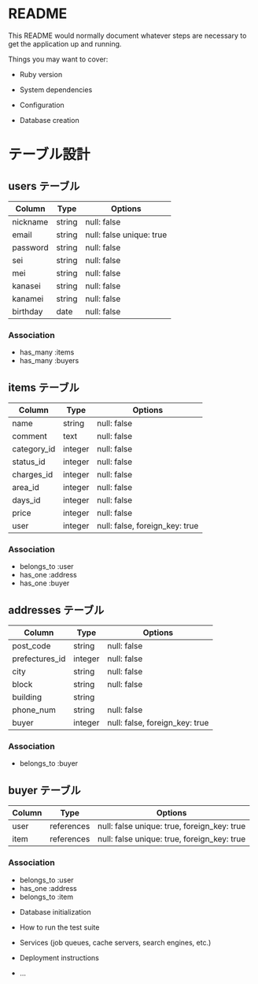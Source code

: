 # README

This README would normally document whatever steps are necessary to get the
application up and running.

Things you may want to cover:

* Ruby version

* System dependencies

* Configuration

* Database creation

# テーブル設計

## users テーブル

| Column   | Type   | Options     |
| -------- | ------ | ----------- |
| nickname | string | null: false |
| email    | string | null: false unique: true|
| password | string | null: false |
| sei      | string | null: false |
| mei      | string | null: false |
| kanasei  | string | null: false |
| kanamei  | string | null: false |
| birthday |  date  | null: false |

### Association

- has_many :items
- has_many :buyers

## items テーブル

| Column     | Type       | Options     |
| -------    | ---------- | ------------|
| name       | string     | null: false |
| comment    | text       | null: false |
| category_id| integer    | null: false |
| status_id  | integer    | null: false |
| charges_id | integer    | null: false |
| area_id    | integer    | null: false |
| days_id    | integer    | null: false |
| price      | integer    | null: false |
| user       | integer    | null: false, foreign_key: true|

### Association

- belongs_to :user
- has_one :address
- has_one :buyer

## addresses テーブル

| Column          | Type       | Options                        |
| -------         | ---------- | ------------------------------ |
| post_code       | string  | null: false |
| prefectures_id  | integer | null: false |
| city            | string  | null: false |
| block           | string  | null: false |
| building        | string  |             |
| phone_num       | string  | null: false |
| buyer           | integer   | null: false, foreign_key: true|

### Association

- belongs_to :buyer


## buyer テーブル

| Column   | Type       | Options     |
| -------  | ---------- | ----------- |
| user     | references | null: false unique: true, foreign_key: true|
| item     | references | null: false unique: true, foreign_key: true|

### Association

- belongs_to :user
- has_one :address
- belongs_to :item

* Database initialization

* How to run the test suite

* Services (job queues, cache servers, search engines, etc.)

* Deployment instructions

* ...


